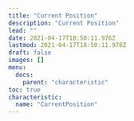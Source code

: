 ```yaml
---
title: "Current Position"
description: "Current Position"
lead: ""
date: 2021-04-17T18:50:11.976Z
lastmod: 2021-04-17T18:50:11.976Z
draft: false
images: []
menu:
  docs:
    parent: "characteristic"
toc: true
characteristic:
  name: "CurrentPosition"
---
```

